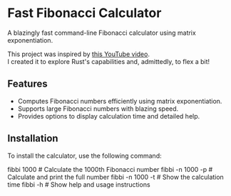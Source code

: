 # Fast Fibonacci Calculator

A blazingly fast command-line Fibonacci calculator using matrix exponentiation.

This project was inspired by [this YouTube video](https://www.youtube.com/watch?v=KzT9I1d-LlQ).  
I created it to explore Rust's capabilities and, admittedly, to flex a bit!



## Features

- Computes Fibonacci numbers efficiently using matrix exponentiation.
- Supports large Fibonacci numbers with blazing speed.
- Provides options to display calculation time and detailed help.

## Installation

To install the calculator, use the following command:

fibbi 1000           # Calculate the 1000th Fibonacci number
fibbi -n 1000 -p     # Calculate and print the full number
fibbi -n 1000 -t     # Show the calculation time
fibbi -h             # Show help and usage instructions
